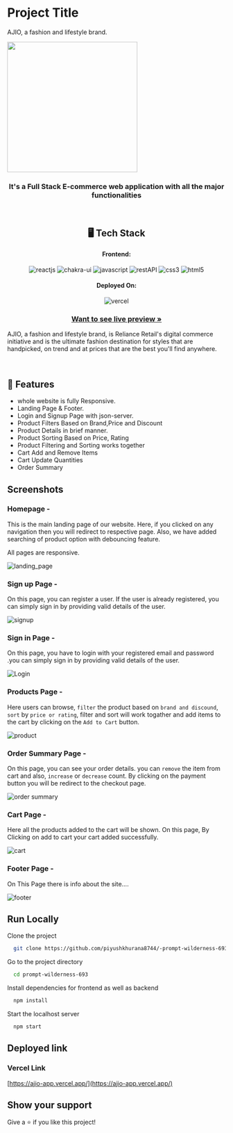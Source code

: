 # Project Title

AJIO, a fashion and lifestyle brand.

<img src="https://assets.ajio.com/static/img/Ajio-Logo.svg" width="300px"/>

<h3 align="center">It's a Full Stack E-commerce web application with all the major functionalities</h3>

<br/>

<h2 align="center">🖥️ Tech Stack</h2>

<h4 align="center">Frontend:</h4>
<p align="center">
  <img src="https://img.shields.io/badge/React (18.2.0)-20232A?style=for-the-badge&logo=react&logoColor=61DAFB" alt="reactjs" />
  <img src="https://img.shields.io/badge/Chakra%20UI (2.2.8)-3bc7bd?style=for-the-badge&logo=chakraui&logoColor=white" alt="chakra-ui" />
  <img src="https://img.shields.io/badge/JavaScript-323330?style=for-the-badge&logo=javascript&logoColor=F7DF1E" alt="javascript" />
  <img src="https://img.shields.io/badge/Rest_API-02303A?style=for-the-badge&logo=react-router&logoColor=white" alt="restAPI" />
  <img src="https://img.shields.io/badge/CSS3-1572B6?style=for-the-badge&logo=css3&logoColor=white" alt="css3" />
  <img src="https://img.shields.io/badge/HTML5-E34F26?style=for-the-badge&logo=html5&logoColor=white" alt="html5" />
</p>


<h4 align="center">Deployed On:</h4>

<p align="center">
  <img src="https://img.shields.io/badge/vercel-000000?style=for-the-badge&logo=vercel&logoColor=white" alt="vercel" />
</p>

<h3 align="center"><a href="https://ajio-app.vercel.app/"><strong>Want to see live preview »</strong></a></h3>

AJIO, a fashion and lifestyle brand, is Reliance Retail's digital commerce initiative and is the ultimate fashion destination for styles that are handpicked, on trend and at prices that are the best you'll find anywhere.

<br/>

## 🚀 Features
-   whole website is fully Responsive.
-   Landing Page & Footer.
-   Login and Signup Page with json-server.
-   Product Filters Based on Brand,Price and Discount
-   Product Details in brief manner.
-   Product Sorting Based on Price, Rating
-   Product Filtering and Sorting works together
-   Cart Add and Remove Items
-   Cart Update Quantities
-   Order Summary

## Screenshots

### Homepage -

This is the main landing page of our website. Here, if you clicked on any navigation then you will redirect to respective page. Also, we have added searching of product option with debouncing feature.

All pages are responsive.

![landing_page](https://i.postimg.cc/mDVyddxf/Screenshot-2023-02-12-212736.png)

### Sign up Page -

On this page, you can register a user. If the user is already registered, you can simply sign in by providing valid details of the user. 

![signup](https://i.postimg.cc/MzhpTPNJ/Screenshot-2023-02-12-213439.png)

###  Sign in Page - 

On this page, you have to login with your registered email and password .you can simply sign in by providing valid details of the user. 

![Login](https://i.postimg.cc/SKXfdyCd/Screenshot-2023-02-12-213844.png)

### Products Page -

Here users can browse, `filter` the product based on `brand and discound`, `sort` by `price or rating`, filter and sort will work togather and add items to the cart by clicking on the `Add to Cart` button.
 
 ![product](https://i.postimg.cc/jS64k8Fw/Screenshot-2023-02-12-214113.png)

### Order Summary Page -

On this page, you can see your order details. you can `remove` the item from cart and also, `increase` or `decrease` count. By clicking on the payment button you will be redirect to the checkout page.

![order summary](https://i.postimg.cc/8C7pyYyN/Screenshot-2023-02-12-214326.png)

### Cart Page -

Here all the products added to the cart will be shown. On this page, By Clicking on add to cart your cart added successfully.

![cart](https://i.postimg.cc/5ykdFBzp/Screenshot-2023-02-12-214846.png)



### Footer Page -

On This Page there is info about the site....

![footer](https://i.postimg.cc/HsgdX2Fv/Screenshot-2023-02-12-215033.png)


## Run Locally

Clone the project

```bash
  git clone https://github.com/piyushkhurana8744/-prompt-wilderness-693.git
```

Go to the project directory

```bash
  cd prompt-wilderness-693
```

Install dependencies for frontend as well as backend

```bash
  npm install
```


Start the localhost server

```bash
  npm start
```

## Deployed link

### Vercel Link

[https://ajio-app.vercel.app/](https://ajio-app.vercel.app/)

## Show your support

Give a ⭐️ if you like this project!
